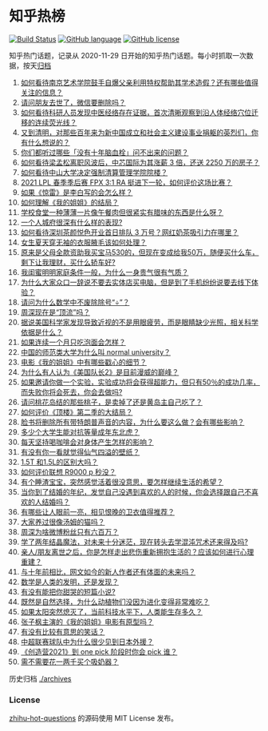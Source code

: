 # 知乎热榜
[![Build Status](https://github.com/ToWeLong/zhihu-hot-questions/workflows/CI/badge.svg)](https://github.com/ToWeLong/zhihu-hot-questions/actions)
[![GitHub language](https://img.shields.io/badge/language-golang-orange.svg)](https://golang.org/)
[![GitHub license](https://img.shields.io/github/license/ToWeLong/zhihu-hot-questions)](https://github.com/ToWeLong/zhihu-hot-questions/blob/main/LICENSE)

知乎热门话题，记录从 2020-11-29 日开始的知乎热门话题。每小时抓取一次数据，按天[归档](./archives)

<!-- BEGIN -->

1. [如何看待南京艺术学院鼓手自爆父亲利用特权帮助其学术造假？还有哪些值得关注的信息？](https://www.zhihu.com/question/452585779)
1. [请问朋友去世了，微信要删除吗？](https://www.zhihu.com/question/375737916)
1. [如何看待科研人员发现中医经络存在证据，首次清晰观察到沿人体经络穴位迁移的连续荧光线？](https://www.zhihu.com/question/452439698)
1. [又到清明，对那些百年来为新中国成立和社会主义建设事业捐躯的英烈们，你有什么想说的？](https://www.zhihu.com/question/452024300)
1. [你们都听过哪些「没有十年脑血栓」问不出来的问题？](https://www.zhihu.com/question/429719611)
1. [如何看待梁孟松离职风波后，中芯国际为其涨薪 3 倍，还送 2250 万的房子？](https://www.zhihu.com/question/452537618)
1. [如何看待中山大学决定强制清算管理学院院楼？](https://www.zhihu.com/question/452521405)
1. [2021 LPL 春季季后赛 FPX 3:1 RA 挺进下一轮，如何评价这场比赛？](https://www.zhihu.com/question/452711803)
1. [如果《惊雷》是李白写的会怎么样？](https://www.zhihu.com/question/452404504)
1. [如何理解《我的姐姐》的结局？](https://www.zhihu.com/question/452608986)
1. [学校食堂一种薄薄一片像午餐肉但很紧实有腊味的东西是什么呀？](https://www.zhihu.com/question/451970604)
1. [一个人城府很深有什么样的表现?](https://www.zhihu.com/question/30478446)
1. [如何看待深圳茶颜悦色开业首日排队 3 万号？网红奶茶吸引力在哪里？](https://www.zhihu.com/question/452566643)
1. [女生夏天穿无袖的衣服腋毛该如何处理？](https://www.zhihu.com/question/49147353)
1. [原来是父母全款资助我买宝马530的，但现在变成给我50万，随便买什么车，剩下让我理财，买什么轿车好?](https://www.zhihu.com/question/451556173)
1. [我闺蜜明明家庭条件一般，为什么一身贵气很有气质？](https://www.zhihu.com/question/443949923)
1. [为什么大家众口一辞说不要去实体店买电脑，但是到了手机纷纷说要去线下体验？](https://www.zhihu.com/question/452512987)
1. [请问为什么数学中不废除除号“÷”？](https://www.zhihu.com/question/452379891)
1. [周深现在是“顶流”吗？](https://www.zhihu.com/question/452428512)
1. [据说美国科学家发现导致近视的不是用眼疲劳，而是眼睛缺少光照，相关科学依据是什么？](https://www.zhihu.com/question/46868950)
1. [如果连续一个月只吃泡面会怎样？](https://www.zhihu.com/question/308078492)
1. [中国的师范类大学为什么叫 normal  university？](https://www.zhihu.com/question/451851883)
1. [电影《我的姐姐》中有哪些戳心的细节？](https://www.zhihu.com/question/452567085)
1. [为什么有人认为《美国队长2》是目前漫威的巅峰？](https://www.zhihu.com/question/36321171)
1. [如果邀请你做一个实验，实验成功将会获得超能力，但只有50％的成功几率，而失败你将会死去，你会去做吗?](https://www.zhihu.com/question/452207305)
1. [请问桃花岛结的那些桃子，是卖掉了还是黄岛主自己吃了？](https://www.zhihu.com/question/450314181)
1. [如何评价《顶楼》第二季的大结局？](https://www.zhihu.com/question/452521255)
1. [脸书将删除所有带特朗普声音的内容，为什么要这么做？会有哪些影响？](https://www.zhihu.com/question/452507191)
1. [多少个大学生能对抗等量成年东北虎？](https://www.zhihu.com/question/452618798)
1. [每天坚持喝咖啡会对身体产生怎样的影响？](https://www.zhihu.com/question/20779335)
1. [有没有你一看就觉得仙气四溢的壁纸？](https://www.zhihu.com/question/310693259)
1. [1.5T 和1.5L的区别大吗？](https://www.zhihu.com/question/316748405)
1. [如何评价联想 R9000 p 秒没？](https://www.zhihu.com/question/452127654)
1. [有个睡渣宝宝，突然感觉活着很没意思，要怎样继续生活的希望？](https://www.zhihu.com/question/429845889)
1. [当你到了结婚的年纪，发觉自己没遇到喜欢的人的时候，你会选择跟自己不喜欢的人结婚吗？](https://www.zhihu.com/question/450489722)
1. [有哪些让人眼前一亮，相见恨晚的卫衣值得推荐？](https://www.zhihu.com/question/371546377)
1. [大家养过很像汤姆的猫吗？](https://www.zhihu.com/question/450966880)
1. [周深为啥微博粉丝只有六百万？](https://www.zhihu.com/question/452141184)
1. [学了两年结晶魔法，对未来十分迷茫，现在转头去学混沌咒术还来得及吗?](https://www.zhihu.com/question/447435321)
1. [亲人/朋友离世之后，你是怎样走出悲伤重新拥抱生活的？应该如何进行心理重建？](https://www.zhihu.com/question/452503078)
1. [与十年前相比，网文如今的新人作者还有体面的未来吗？](https://www.zhihu.com/question/452483293)
1. [数学是人类的发明，还是发现？](https://www.zhihu.com/question/19746620)
1. [有没有能把你甜哭的短篇小说?](https://www.zhihu.com/question/333114370)
1. [既然是自然选择，为什么动植物们没因为进化变得非常难吃？](https://www.zhihu.com/question/441096112)
1. [如果太阳突然熄灭了，当前科技水平下，人类能生存多久？](https://www.zhihu.com/question/399868816)
1. [张子枫主演的《我的姐姐》电影有原型吗？](https://www.zhihu.com/question/447231092)
1. [有没有比较有意思的笑话？](https://www.zhihu.com/question/449476159)
1. [中超联赛球队中为什么很少见到日本外援？](https://www.zhihu.com/question/414287741)
1. [《创造营2021》到 one pick 阶段时你会 pick 谁？](https://www.zhihu.com/question/450445607)
1. [需不需要花一两千买个吸奶器？](https://www.zhihu.com/question/283014858)

<!-- END -->

历史归档 [./archives](./archives)


### License
[zhihu-hot-questions](https://github.com/towelong/zhihu-hot-questions) 的源码使用 MIT License 发布。